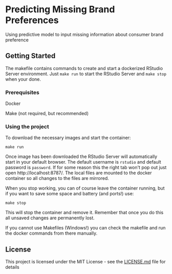 # Predicting Missing Brand Preferences

Using predictive model to input missing information about consumer brand preference

## Getting Started

The makefile contains commands to create and start a dockerized RStudio Server environment.
Just ```make run``` to start the RStudio Server and ```make stop``` when your done.

### Prerequisites

Docker

Make (not required, but recommended)

### Using the project

To download the necessary images and start the container:

```
make run
```

Once image has been downloaded the RStudio Server will automatically start
in your default browser. The default username is ```rstudio``` and default password is ```password```. If for some reason this the right tab won't pop out just open http://localhost:8787/. The local files are mounted to the docker container so all changes to the files are mirrored.

When you stop working, you can of course leave the container running, but
if you want to save some space and battery (and ports!) use:

```
make stop
```

This will stop the container and remove it. Remember that once you do this
all unsaved changes are permanently lost.

If you cannot use Makefiles (Windows!) you can check the makefile and
run the docker commands from there manually.



## License

This project is licensed under the MIT License - see the [LICENSE.md](LICENSE.md) file for details
